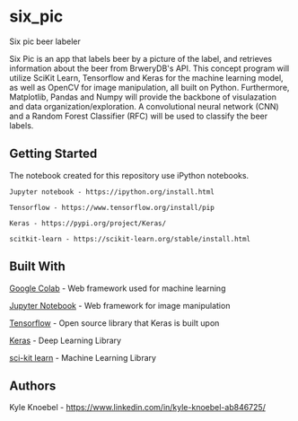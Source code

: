 # six_pic
Six pic beer labeler 

Six Pic is an app that labels beer by a picture of the label, and retrieves information about the beer from BrweryDB's API. This concept program will utilize SciKit Learn, Tensorflow and Keras for the machine learning model, 
as well as OpenCV for image manipulation, all built on Python. Furthermore, Matplotlib, Pandas and Numpy will provide the 
backbone of visulazation and data organization/exploration. A convolutional neural network (CNN) and a Random Forest Classifier 
(RFC) will be used to classify the beer labels.

## Getting Started

The notebook created for this repository use iPython notebooks.

```
Jupyter notebook - https://ipython.org/install.html
```
```
Tensorflow - https://www.tensorflow.org/install/pip
```
```
Keras - https://pypi.org/project/Keras/
```
```
scitkit-learn - https://scikit-learn.org/stable/install.html
```

## Built With

[Google Colab](https://colab.research.google.com/notebooks/welcome.ipynb#recent=true) - Web framework used for machine learning

[Jupyter Notebook](https://ipython.org/) - Web framework for image manipulation

[Tensorflow](https://www.tensorflow.org/) - Open source library that Keras is built upon

[Keras](https://keras.io/) - Deep Learning Library

[sci-kit learn](https://scikit-learn.org/stable/) - Machine Learning Library

## Authors 

Kyle Knoebel - https://www.linkedin.com/in/kyle-knoebel-ab846725/
